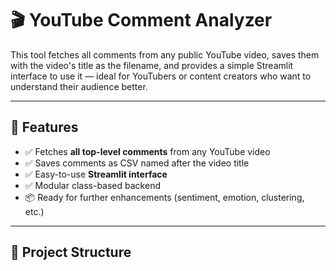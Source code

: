 # 🎬 YouTube Comment Analyzer

This tool fetches all comments from any public YouTube video, saves them with the video's title as the filename, and provides a simple Streamlit interface to use it — ideal for YouTubers or content creators who want to understand their audience better.

---

## 🚀 Features

- ✅ Fetches **all top-level comments** from any YouTube video
- ✅ Saves comments as CSV named after the video title
- ✅ Easy-to-use **Streamlit interface**
- ✅ Modular class-based backend
- 📦 Ready for further enhancements (sentiment, emotion, clustering, etc.)

---

## 📁 Project Structure

